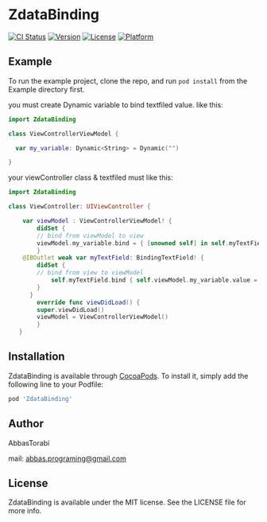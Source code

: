 # ZdataBinding

[![CI Status](https://img.shields.io/travis/AbbasTorabi/ZdataBinding.svg?style=flat)](https://travis-ci.org/AbbasTorabi/ZdataBinding)
[![Version](https://img.shields.io/cocoapods/v/ZdataBinding.svg?style=flat)](https://cocoapods.org/pods/ZdataBinding)
[![License](https://img.shields.io/cocoapods/l/ZdataBinding.svg?style=flat)](https://cocoapods.org/pods/ZdataBinding)
[![Platform](https://img.shields.io/cocoapods/p/ZdataBinding.svg?style=flat)](https://cocoapods.org/pods/ZdataBinding)

## Example

To run the example project, clone the repo, and run `pod install` from the Example directory first.

you must create Dynamic variable to bind textfiled value.
like this:
```swift
import ZdataBinding

class ViewControllerViewModel {

  var my_variable: Dynamic<String> = Dynamic("")

}
```
your viewController class & textfiled must like this:
```swift
import ZdataBinding

class ViewController: UIViewController {

    var viewModel : ViewControllerViewModel! {
        didSet {
        // bind from viewModel to view
        viewModel.my_variable.bind = { [unowned self] in self.myTextField.text = $0 }
        }
    @IBOutlet weak var myTextField: BindingTextField! {
        didSet {
        // bind from view to viewModel
            self.myTextField.bind { self.viewModel.my_variable.value = $0 }
        }
      }
        override func viewDidLoad() {
        super.viewDidLoad()
        viewModel = ViewControllerViewModel()
        }
   }
 ```
## Installation

ZdataBinding is available through [CocoaPods](https://cocoapods.org). To install
it, simply add the following line to your Podfile:

```ruby
pod 'ZdataBinding'
```

## Author

AbbasTorabi

mail: abbas.programing@gmail.com

## License

ZdataBinding is available under the MIT license. See the LICENSE file for more info.
